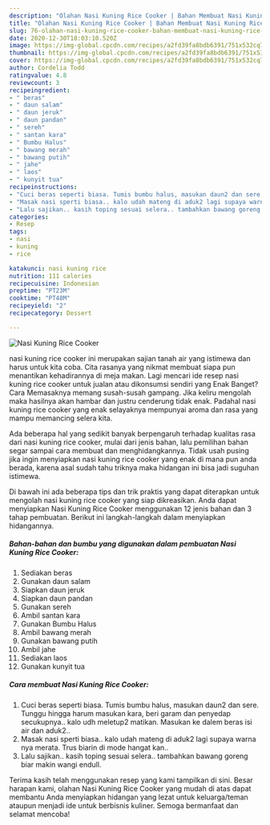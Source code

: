 ```yaml
---
description: "Olahan Nasi Kuning Rice Cooker | Bahan Membuat Nasi Kuning Rice Cooker Yang Enak dan Simpel"
title: "Olahan Nasi Kuning Rice Cooker | Bahan Membuat Nasi Kuning Rice Cooker Yang Enak dan Simpel"
slug: 76-olahan-nasi-kuning-rice-cooker-bahan-membuat-nasi-kuning-rice-cooker-yang-enak-dan-simpel
date: 2020-12-30T18:03:10.520Z
image: https://img-global.cpcdn.com/recipes/a2fd39fa8bdb6391/751x532cq70/nasi-kuning-rice-cooker-foto-resep-utama.jpg
thumbnail: https://img-global.cpcdn.com/recipes/a2fd39fa8bdb6391/751x532cq70/nasi-kuning-rice-cooker-foto-resep-utama.jpg
cover: https://img-global.cpcdn.com/recipes/a2fd39fa8bdb6391/751x532cq70/nasi-kuning-rice-cooker-foto-resep-utama.jpg
author: Cordelia Todd
ratingvalue: 4.8
reviewcount: 3
recipeingredient:
- " beras"
- " daun salam"
- " daun jeruk"
- " daun pandan"
- " sereh"
- " santan kara"
- " Bumbu Halus"
- " bawang merah"
- " bawang putih"
- " jahe"
- " laos"
- " kunyit tua"
recipeinstructions:
- "Cuci beras seperti biasa. Tumis bumbu halus, masukan daun2 dan sere. Tunggu hingga harum masukan kara, beri garam dan penyedap secukupnya.. kalo udh meletup2 matikan. Masukan ke dalem beras isi air dan aduk2.."
- "Masak nasi sperti biasa.. kalo udah mateng di aduk2 lagi supaya warna nya merata. Trus biarin di mode hangat kan.."
- "Lalu sajikan.. kasih toping sesuai selera.. tambahkan bawang goreng biar makin wangi endull."
categories:
- Resep
tags:
- nasi
- kuning
- rice

katakunci: nasi kuning rice 
nutrition: 111 calories
recipecuisine: Indonesian
preptime: "PT23M"
cooktime: "PT48M"
recipeyield: "2"
recipecategory: Dessert

---
```



![Nasi Kuning Rice Cooker](https://img-global.cpcdn.com/recipes/a2fd39fa8bdb6391/751x532cq70/nasi-kuning-rice-cooker-foto-resep-utama.jpg)


nasi kuning rice cooker ini merupakan sajian tanah air yang istimewa dan harus untuk kita coba. Cita rasanya yang nikmat membuat siapa pun menantikan kehadirannya di meja makan.
Lagi mencari ide resep nasi kuning rice cooker untuk jualan atau dikonsumsi sendiri yang Enak Banget? Cara Memasaknya memang susah-susah gampang. Jika keliru mengolah maka hasilnya akan hambar dan justru cenderung tidak enak. Padahal nasi kuning rice cooker yang enak selayaknya mempunyai aroma dan rasa yang mampu memancing selera kita.



Ada beberapa hal yang sedikit banyak berpengaruh terhadap kualitas rasa dari nasi kuning rice cooker, mulai dari jenis bahan, lalu pemilihan bahan segar sampai cara membuat dan menghidangkannya. Tidak usah pusing jika ingin menyiapkan nasi kuning rice cooker yang enak di mana pun anda berada, karena asal sudah tahu triknya maka hidangan ini bisa jadi suguhan istimewa.


Di bawah ini ada beberapa tips dan trik praktis yang dapat diterapkan untuk mengolah nasi kuning rice cooker yang siap dikreasikan. Anda dapat menyiapkan Nasi Kuning Rice Cooker menggunakan 12 jenis bahan dan 3 tahap pembuatan. Berikut ini langkah-langkah dalam menyiapkan hidangannya.

<!--inarticleads1-->

##### Bahan-bahan dan bumbu yang digunakan dalam pembuatan Nasi Kuning Rice Cooker:

1. Sediakan  beras
1. Gunakan  daun salam
1. Siapkan  daun jeruk
1. Siapkan  daun pandan
1. Gunakan  sereh
1. Ambil  santan kara
1. Gunakan  Bumbu Halus
1. Ambil  bawang merah
1. Gunakan  bawang putih
1. Ambil  jahe
1. Sediakan  laos
1. Gunakan  kunyit tua




<!--inarticleads2-->

##### Cara membuat Nasi Kuning Rice Cooker:

1. Cuci beras seperti biasa. Tumis bumbu halus, masukan daun2 dan sere. Tunggu hingga harum masukan kara, beri garam dan penyedap secukupnya.. kalo udh meletup2 matikan. Masukan ke dalem beras isi air dan aduk2..
1. Masak nasi sperti biasa.. kalo udah mateng di aduk2 lagi supaya warna nya merata. Trus biarin di mode hangat kan..
1. Lalu sajikan.. kasih toping sesuai selera.. tambahkan bawang goreng biar makin wangi endull.




Terima kasih telah menggunakan resep yang kami tampilkan di sini. Besar harapan kami, olahan Nasi Kuning Rice Cooker yang mudah di atas dapat membantu Anda menyiapkan hidangan yang lezat untuk keluarga/teman ataupun menjadi ide untuk berbisnis kuliner. Semoga bermanfaat dan selamat mencoba!
